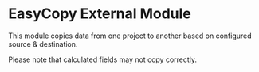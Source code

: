 # EasyCopy External Module

This module copies data from one project to another based on configured source & destination. 

Please note that calculated fields may not copy correctly.